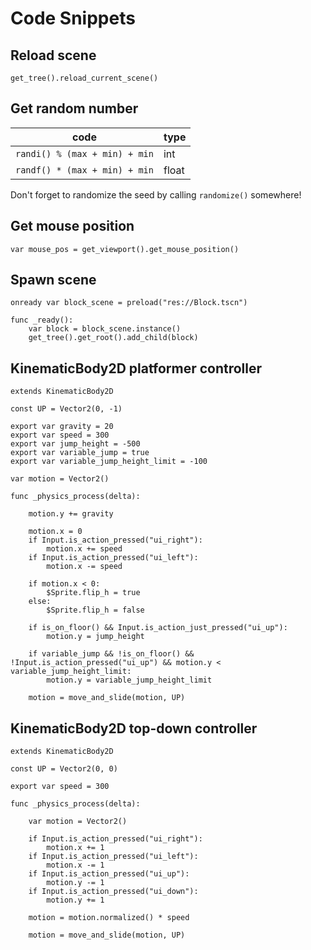 # Code Snippets

## Reload scene

`get_tree().reload_current_scene()`

## Get random number

|code|type|
|-|-|
|`randi() % (max + min) + min`|int|
|`randf() * (max + min) + min`|float|

Don't forget to randomize the seed by calling `randomize()` somewhere!

## Get mouse position

`var mouse_pos = get_viewport().get_mouse_position()`

## Spawn scene

```
onready var block_scene = preload("res://Block.tscn")

func _ready():
	var block = block_scene.instance()
	get_tree().get_root().add_child(block)
```

## KinematicBody2D platformer controller

```
extends KinematicBody2D

const UP = Vector2(0, -1)

export var gravity = 20
export var speed = 300
export var jump_height = -500
export var variable_jump = true
export var variable_jump_height_limit = -100

var motion = Vector2()

func _physics_process(delta):
	
	motion.y += gravity
	
	motion.x = 0
	if Input.is_action_pressed("ui_right"):
		motion.x += speed
	if Input.is_action_pressed("ui_left"):
		motion.x -= speed
		
	if motion.x < 0:
		$Sprite.flip_h = true
	else:
		$Sprite.flip_h = false
	
	if is_on_floor() && Input.is_action_just_pressed("ui_up"):
		motion.y = jump_height
	
	if variable_jump && !is_on_floor() && !Input.is_action_pressed("ui_up") && motion.y < variable_jump_height_limit:
	 	motion.y = variable_jump_height_limit
	
	motion = move_and_slide(motion, UP)
```

## KinematicBody2D top-down controller

```
extends KinematicBody2D

const UP = Vector2(0, 0)

export var speed = 300

func _physics_process(delta):

	var motion = Vector2()
	
	if Input.is_action_pressed("ui_right"):
		motion.x += 1
	if Input.is_action_pressed("ui_left"):
		motion.x -= 1
	if Input.is_action_pressed("ui_up"):
		motion.y -= 1
	if Input.is_action_pressed("ui_down"):
		motion.y += 1
	
	motion = motion.normalized() * speed
	
	motion = move_and_slide(motion, UP)
```